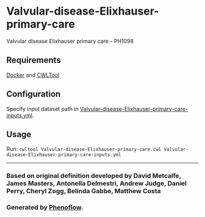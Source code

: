 # Valvular-disease-Elixhauser-primary-care

Valvular disease Elixhauser primary care - PH1098

## Requirements

[Docker](https://docs.docker.com/install/) and [CWLTool](https://github.com/common-workflow-language/cwltool#install)

## Configuration

Specify input dataset path in [Valvular-disease-Elixhauser-primary-care-inputs.yml](Valvular-disease-Elixhauser-primary-care-inputs.yml).

## Usage

Run: `cwltool Valvular-disease-Elixhauser-primary-care.cwl Valvular-disease-Elixhauser-primary-care-inputs.yml`

***

### Based on original definition developed by David Metcalfe, James Masters, Antonella Delmestri, Andrew Judge, Daniel Perry, Cheryl Zogg, Belinda Gabbe, Matthew Costa
### Generated by [Phenoflow](https://kclhi.org/phenoflow).
